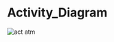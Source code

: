 # Activity_Diagram

![act atm](https://github.com/adityaputrawijaya/Activity_Diagram/assets/115687055/cf0deb01-8577-4f8b-bc08-144bc4091b44)
